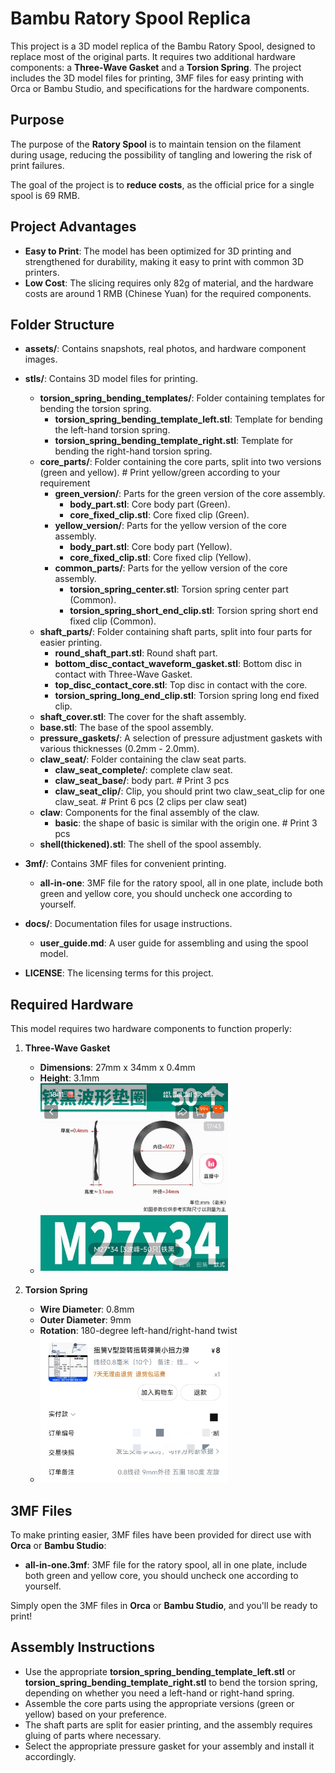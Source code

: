 # Bambu Ratory Spool Replica

This project is a 3D model replica of the Bambu Ratory Spool, designed to replace most of the original parts. It requires two additional hardware components: a **Three-Wave Gasket** and a **Torsion Spring**. The project includes the 3D model files for printing, 3MF files for easy printing with Orca or Bambu Studio, and specifications for the hardware components.

## Purpose

The purpose of the **Ratory Spool** is to maintain tension on the filament during usage, reducing the possibility of tangling and lowering the risk of print failures.

The goal of the project is to **reduce costs**, as the official price for a single spool is 69 RMB.

## Project Advantages

- **Easy to Print**: The model has been optimized for 3D printing and strengthened for durability, making it easy to print with common 3D printers.
- **Low Cost**: The slicing requires only 82g of material, and the hardware costs are around 1 RMB (Chinese Yuan) for the required components.

## Folder Structure

- **assets/**: Contains snapshots, real photos, and hardware component images.
- **stls/**: Contains 3D model files for printing.
  - **torsion_spring_bending_templates/**: Folder containing templates for bending the torsion spring.
    - **torsion_spring_bending_template_left.stl**: Template for bending the left-hand torsion spring.
    - **torsion_spring_bending_template_right.stl**: Template for bending the right-hand torsion spring.
  - **core_parts/**: Folder containing the core parts, split into two versions (green and yellow).           # Print yellow/green according to your requirement
    - **green_version/**: Parts for the green version of the core assembly.
      - **body_part.stl**: Core body part (Green).
      - **core_fixed_clip.stl**: Core fixed clip (Green).
    - **yellow_version/**: Parts for the yellow version of the core assembly.
      - **body_part.stl**: Core body part (Yellow).
      - **core_fixed_clip.stl**: Core fixed clip (Yellow).
    - **common_parts/**: Parts for the yellow version of the core assembly.
      - **torsion_spring_center.stl**: Torsion spring center part (Common).
      - **torsion_spring_short_end_clip.stl**: Torsion spring short end fixed clip (Common).
  - **shaft_parts/**: Folder containing shaft parts, split into four parts for easier printing.
    - **round_shaft_part.stl**: Round shaft part.
    - **bottom_disc_contact_waveform_gasket.stl**: Bottom disc in contact with Three-Wave Gasket.
    - **top_disc_contact_core.stl**: Top disc in contact with the core.
    - **torsion_spring_long_end_clip.stl**: Torsion spring long end fixed clip.
  - **shaft_cover.stl**: The cover for the shaft assembly.
  - **base.stl**: The base of the spool assembly.
  - **pressure_gaskets/**: A selection of pressure adjustment gaskets with various thicknesses (0.2mm - 2.0mm).
  - **claw_seat/**: Folder containing the claw seat parts.
    - **claw_seat_complete/**: complete claw seat.
    - **claw_seat_base/**: body part.                                                     # Print 3 pcs
    - **claw_seat_clip/**: Clip, you should print two claw_seat_clip for one claw_seat.   # Print 6 pcs (2 clips per claw seat)
  - **claw**: Components for the final assembly of the claw.
    - **basic**: the shape of basic is similar with the origin one.                       # Print 3 pcs
  - **shell(thickened).stl**: The shell of the spool assembly.

- **3mf/**: Contains 3MF files for convenient printing.
  - **all-in-one**: 3MF file for the ratory spool, all in one plate, include both green and yellow core, you should uncheck one according to yourself.

- **docs/**: Documentation files for usage instructions.
  - **user_guide.md**: A user guide for assembling and using the spool model.

- **LICENSE**: The licensing terms for this project.

## Required Hardware

This model requires two hardware components to function properly:

1. **Three-Wave Gasket**  
   - **Dimensions**: 27mm x 34mm x 0.4mm
   - **Height**: 3.1mm  
   - <img src="./assets/waveform_gasket.jpg" width="300" alt="Three-Wave Gasket" />

2. **Torsion Spring**  
   - **Wire Diameter**: 0.8mm  
   - **Outer Diameter**: 9mm  
   - **Rotation**: 180-degree left-hand/right-hand twist  
   - <img src="./assets/torsion_spring.jpg" width="300" alt="Torsion Spring" />

## 3MF Files

To make printing easier, 3MF files have been provided for direct use with **Orca** or **Bambu Studio**:

- **all-in-one.3mf**: 3MF file for the ratory spool, all in one plate, include both green and yellow core, you should uncheck one according to yourself.

Simply open the 3MF files in **Orca** or **Bambu Studio**, and you'll be ready to print!

## Assembly Instructions

- Use the appropriate **torsion_spring_bending_template_left.stl** or **torsion_spring_bending_template_right.stl** to bend the torsion spring, depending on whether you need a left-hand or right-hand spring.
- Assemble the core parts using the appropriate versions (green or yellow) based on your preference.
- The shaft parts are split for easier printing, and the assembly requires gluing of parts where necessary.
- Select the appropriate pressure gasket for your assembly and install it accordingly.
